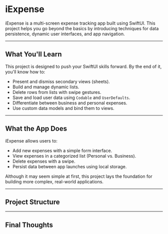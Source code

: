 # iExpense

iExpense is a multi-screen expense tracking app built using SwiftUI. This project helps you go beyond the basics by introducing techniques for data persistence, dynamic user interfaces, and app navigation.

---

## What You'll Learn

This project is designed to push your SwiftUI skills forward. By the end of it, you'll know how to:

- Present and dismiss secondary views (sheets).
- Build and manage dynamic lists.
- Delete rows from lists with swipe gestures.
- Save and load user data using `Codable` and `UserDefaults`.
- Differentiate between business and personal expenses.
- Use custom data models and bind them to views.

---

## What the App Does

iExpense allows users to:

- Add new expenses with a simple form interface.
- View expenses in a categorized list (Personal vs. Business).
- Delete expenses with a swipe.
- Persist data between app launches using local storage.

Although it may seem simple at first, this project lays the foundation for building more complex, real-world applications.

---

## Project Structure



---

## Final Thoughts

